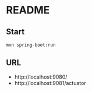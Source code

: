 # README

## Start
    mvn spring-boot:run

## URL
- http://localhost:9080/
- http://localhost:9081/actuator
